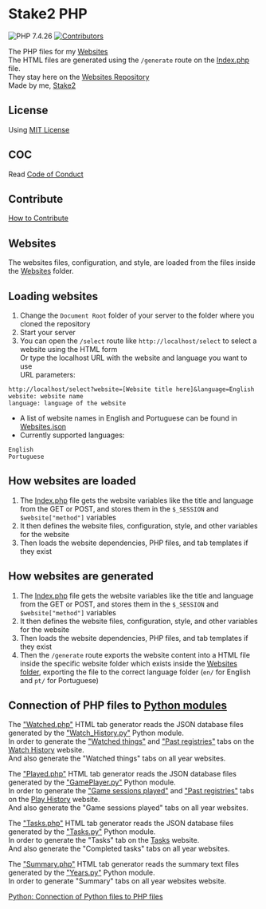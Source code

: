 # Stake2 PHP

![PHP 7.4.26](https://img.shields.io/badge/PHP-7.4.26-brightgreen.svg)
[![Contributors](https://img.shields.io/github/contributors/Stake2/Websites.svg)](https://github.com/Stake2/Websites/graphs/contributors)

The PHP files for my [Websites](https://thestake2.netlify.app/)<br>
The HTML files are generated using the ``/generate`` route on the [Index.php](https://github.com/Stake2/PHP/blob/main/Index.php) file.<br>
They stay here on the [Websites Repository](https://github.com/Stake2/Websites)<br>
Made by me, [Stake2](https://github.com/Stake2)

## License
Using [MIT License](https://github.com/Stake2/PHP/blob/main/LICENSE)<br>

## COC
Read [Code of Conduct](https://github.com/Stake2/PHP/blob/main/CODE_OF_CONDUCT.md)<br>

## Contribute
[How to Contribute](https://github.com/Stake2/PHP/blob/main/CONTRIBUTING.md)<br>

## Websites
The websites files, configuration, and style, are loaded from the files inside the [Websites](https://github.com/Stake2/PHP/tree/main/Websites/) folder.<br>

## Loading websites
1. Change the ``Document Root`` folder of your server to the folder where you cloned the repository
2. Start your server
3. You can open the ``/select`` route like ``http://localhost/select`` to select a website using the HTML form<br>
Or type the localhost URL with the website and language you want to use<br>
URL parameters:
```
http://localhost/select?website=[Website title here]&language=English
website: website name
language: language of the website
```
- A list of website names in English and Portuguese can be found in [Websites.json](https://github.com/Stake2/PHP/blob/main/JSON/Websites.json)
- Currently supported languages:
```
English
Portuguese
```

## How websites are loaded
1. The [Index.php](https://github.com/Stake2/PHP/blob/master/Index.php) file gets the website variables like the title and language from the GET or POST, and stores them in the ``$_SESSION`` and ``$website["method"]`` variables
2. It then defines the website files, configuration, style, and other variables for the website
3. Then loads the website dependencies, PHP files, and tab templates if they exist

## How websites are generated
1. The [Index.php](https://github.com/Stake2/PHP/blob/master/Index.php) file gets the website variables like the title and language from the GET or POST, and stores them in the ``$_SESSION`` and ``$website["method"]`` variables
2. It then defines the website files, configuration, style, and other variables for the website
3. Then loads the website dependencies, PHP files, and tab templates if they exist
4. Then the ``/generate`` route exports the website content into a HTML file inside the specific website folder which exists inside the [Websites folder](https://github.com/Stake2/Websites), exporting the file to the correct language folder (``en/`` for English and ``pt/`` for Portuguese)

## Connection of PHP files to [Python modules](https://github.com/Stake2/Python)
The ["Watched.php"](https://github.com/Stake2/PHP/blob/main/Websites/Watch%20History/Generators/Watched.php) HTML tab generator reads the JSON database files generated by the ["Watch_History.py"](https://github.com/Stake2/Python/tree/main/Modules/Watch_History) Python module.<br>
In order to generate the ["Watched things"](https://thestake2.netlify.app/Watch%20History/?tab=watched_things) and ["Past registries"](https://thestake2.netlify.app/Watch%20History/?tab=past_registries) tabs on the [Watch History](https://thestake2.netlify.app/Watch%20History/) website.<br>
And also generate the "Watched things" tabs on all year websites.

The ["Played.php"](https://github.com/Stake2/PHP/blob/main/Websites/Play%20History/Generators/Played.php) HTML tab generator reads the JSON database files generated by the ["GamePlayer.py"](https://github.com/Stake2/Python/tree/main/Modules/GamePlayer) Python module.<br>
In order to generate the ["Game sessions played"](https://thestake2.netlify.app/Play%20History/?tab=game_sessions_played) and ["Past registries"](https://thestake2.netlify.app/Play%20History/?tab=past_registries) tabs on the [Play History](https://thestake2.netlify.app/Play%20History/) website.<br>
And also generate the "Game sessions played" tabs on all year websites.

The ["Tasks.php"](https://github.com/Stake2/PHP/blob/main/Websites/Tasks/Generators/Tasks.php) HTML tab generator reads the JSON database files generated by the ["Tasks.py"](https://github.com/Stake2/Python/tree/main/Modules/Tasks) Python module.<br>
In order to generate the "Tasks" tab on the [Tasks](https://thestake2.netlify.app/Tasks/?tab=completed_tasks) website.<br>
And also generate the "Completed tasks" tabs on all year websites.

The ["Summary.php"](https://github.com/Stake2/PHP/blob/main/Websites/Years/Generators/Summary.php) HTML tab generator reads the summary text files generated by the ["Years.py"](https://github.com/Stake2/Python/tree/main/Modules/Years) Python module.<br>
In order to generate "Summary" tabs on all year websites website.

[Python: Connection of Python files to PHP files](https://github.com/Stake2/Python#connection-of-python-files-to-php-files-and-websites)
